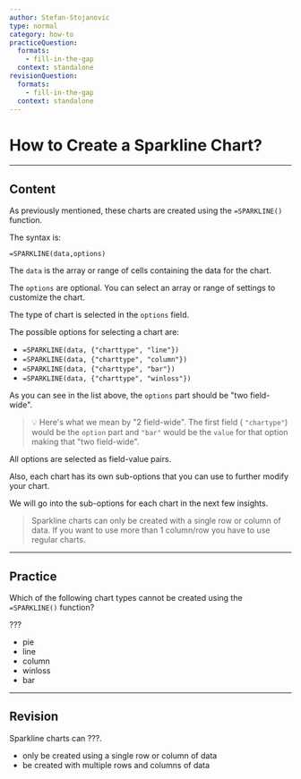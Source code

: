 ```yaml
---
author: Stefan-Stojanovic
type: normal
category: how-to
practiceQuestion:
  formats:
    - fill-in-the-gap
  context: standalone
revisionQuestion:
  formats:
    - fill-in-the-gap
  context: standalone
---
```


# How to Create a Sparkline Chart?


---

## Content

As previously mentioned, these charts are created using the `=SPARKLINE()` function.

The syntax is:

```plain-text
=SPARKLINE(data,options)
```

The `data` is the array or range of cells containing the data for the chart.

The `options` are optional. You can select an array or range of settings to customize the chart.

The type of chart is selected in the `options` field.

The possible options for selecting a chart are:

- `=SPARKLINE(data, {"charttype", "line"})`
- `=SPARKLINE(data, {"charttype", "column"})`
- `=SPARKLINE(data, {"charttype", "bar"})`
- `=SPARKLINE(data, {"charttype", "winloss"})`

As you can see in the list above, the `options` part should be "two field-wide".

> 💡 Here's what we mean by "2 field-wide". The first field ( `"chartype"`) would be the `option` part and `"bar"` would be the `value` for that option making that "two field-wide".

All options are selected as field-value pairs.

Also, each chart has its own sub-options that you can use to further modify your chart.

We will go into the sub-options for each chart in the next few insights.

> Sparkline charts can only be created with a single row or column of data. If you want to use more than 1 column/row you have to use regular charts.


---

## Practice

Which of the following chart types cannot be created using the `=SPARKLINE()` function?

???

- pie
- line
- column
- winloss
- bar


---

## Revision

Sparkline charts can ???.

- only be created using a single row or column of data
- be created with multiple rows and columns of data
